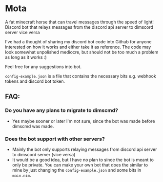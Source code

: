 # Mota
A fat minecraft horse that can travel messages through the speed of light!
Discord bot that relays messages from the discord api server to dimscord server vice versa

I've had a thought of sharing my discord bot code into Github for anyone interested on how it works and either take it as reference.
The code may look somewhat unpolished  mediocre, but should not be too much a problem as long as it works :) 

Feel free for any suggestions into bot.

`config-example.json` is a file that contains the necessary bits e.g. webhook tokens and discord bot token.

## FAQ:
### Do you have any plans to migrate to dimscmd?
* Yes maybe sooner or later I'm not sure, since the bot was made before dimscmd was made.
### Does the bot support with other servers?
* Mainly the bot only supports relaying messages from discord api server to dimscord server (vice versa)
* It would be a good idea, but I have no plan to since the bot is meant to only be private. You can make your own bot that does the similar to mine by just changing the `config-example.json` and some bits in `main.nim`.
